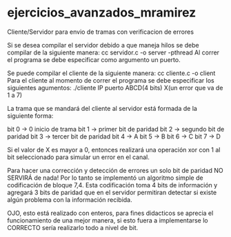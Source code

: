 # ejercicios_avanzados_mramirez
Cliente/Servidor para envio de tramas con verificacion de errores

Si se desea compilar el servidor debido a que maneja hilos se debe compilar de la siguiente manera:
cc servidor.c -o server -pthread
Al correr el programa se debe especificar como argumento un puerto.

Se puede compilar el cliente de la siguiente manera:
cc cliente.c -o client
Para el cliente al momento de correr el programa se debe especificar los siguientes agumentos:
./cliente IP puerto ABCD(4 bits) X(un error que va de 1 a 7)

La trama que se mandará del cliente al servidor está formada de la siguiente forma:

bit 0 -> 0 inicio de trama
bit 1 -> primer bit de paridad
bit 2 -> segundo bit de paridad
bit 3 -> tercer bit de paridad
bit 4 -> A
bit 5 -> B
bit 6 -> C
bit 7 -> D

Si el valor de X es mayor a 0, entonces realizará una operación xor con 1 al bit seleccionado para simular un error en el canal.

Para hacer una corrección y detección de errores un solo bit de paridad NO SERVIRÁ de nada!
Por lo tanto se implementó un algoritmo simple de codificación de bloque 7,4.
Esta codificación toma 4 bits de información y agregará 3 bits de paridad que en el servidor permitiran detectar si existe algún problema con la información recibida.

OJO, esto está realizado con enteros, para fines didacticos se aprecia el funcionamiento de una mejor manera,
si esto fuera a implementarse lo CORRECTO sería realizarlo todo a nivel de bit.
